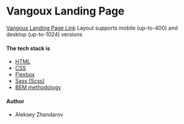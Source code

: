# Vangoux Landing Page

[Vangoux Landing Page Link](https://alekseyrd88.github.io/vangoux-landing-page-gromcode/)
Layout supports mobile (up-to-400) and desktop (up-to-1024) versions

#### The tech stack is

-   [HTML](https://en.wikipedia.org/wiki/HTML5)
-   [CSS](https://en.wikipedia.org/wiki/CSS)
-   [Flexbox](https://en.wikipedia.org/wiki/CSS_Flexible_Box_Layout)
-   [Sass (Scss)](https://sass-lang.com/)
-   [BEM methodology](https://en.bem.info/methodology/)

#### Author

-   Aleksey Zhandarov
